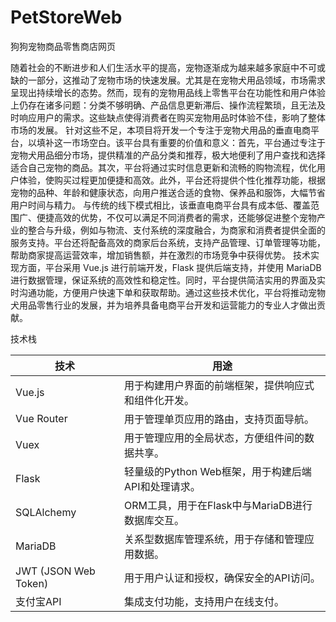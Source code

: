 # PetStoreWeb

狗狗宠物商品零售商店网页

随着社会的不断进步和人们生活水平的提高，宠物逐渐成为越来越多家庭中不可或缺的一部分，这推动了宠物市场的快速发展。尤其是在宠物犬用品领域，市场需求呈现出持续增长的态势。然而，现有的宠物用品线上零售平台在功能性和用户体验上仍存在诸多问题：分类不够明确、产品信息更新滞后、操作流程繁琐，且无法及时响应用户的需求。这些缺点使得消费者在购买宠物用品时体验不佳，影响了整体市场的发展。
针对这些不足，本项目将开发一个专注于宠物犬用品的垂直电商平台，以填补这一市场空白。该平台具有重要的价值和意义：首先，平台通过专注于宠物犬用品细分市场，提供精准的产品分类和推荐，极大地便利了用户查找和选择适合自己宠物的商品。其次，平台将通过实时信息更新和流畅的购物流程，优化用户体验，使购买过程更加便捷和高效。此外，平台还将提供个性化推荐功能，根据宠物的品种、年龄和健康状态，向用户推送合适的食物、保养品和服饰，大幅节省用户时间与精力。
与传统的线下模式相比，该垂直电商平台具有成本低、覆盖范围广、便捷高效的优势，不仅可以满足不同消费者的需求，还能够促进整个宠物产业的整合与升级，例如与物流、支付系统的深度融合，为商家和消费者提供全面的服务支持。平台还将配备高效的商家后台系统，支持产品管理、订单管理等功能，帮助商家提高运营效率，增加销售额，并在激烈的市场竞争中获得优势。
技术实现方面，平台采用 Vue.js 进行前端开发，Flask 提供后端支持，并使用 MariaDB 进行数据管理，保证系统的高效性和稳定性。同时，平台提供简洁实用的界面及实时沟通功能，方便用户快速下单和获取帮助。通过这些技术优化，平台将推动宠物犬用品零售行业的发展，并为培养具备电商平台开发和运营能力的专业人才做出贡献。

技术栈

| 技术                 | 用途                                                 |
| -------------------- | ---------------------------------------------------- |
| Vue.js               | 用于构建用户界面的前端框架，提供响应式和组件化开发。 |
| Vue Router           | 用于管理单页应用的路由，支持页面导航。               |
| Vuex                 | 用于管理应用的全局状态，方便组件间的数据共享。       |
| Flask                | 轻量级的Python Web框架，用于构建后端API和处理请求。  |
| SQLAlchemy           | ORM工具，用于在Flask中与MariaDB进行数据库交互。      |
| MariaDB              | 关系型数据库管理系统，用于存储和管理应用数据。       |
| JWT (JSON Web Token) | 用于用户认证和授权，确保安全的API访问。              |
| 支付宝API            | 集成支付功能，支持用户在线支付。                     |